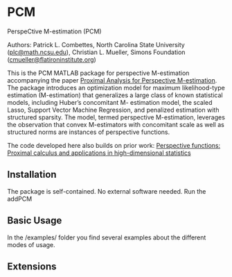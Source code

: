 
PCM
=========

PerspeCtive M-estimation (PCM)

Authors: Patrick L. Combettes, North Carolina State University (plc@math.ncsu.edu),
Christian L. Mueller, Simons Foundation (cmueller@flatironinstitute.org)

This is the PCM MATLAB package for perspective M-estimation accompanying the paper
[Proximal Analysis for Perspective M-estimation](...). The package introduces an optimization model 
for maximum likelihood-type estimation (M-estimation) that generalizes 
a large class of known statistical models, including Huber’s concomitant M- estimation model, 
the scaled Lasso, Support Vector Machine Regression, and penalized estimation with structured sparsity. 
The model, termed perspective M-estimation, leverages the observation that convex M-estimators with 
concomitant scale as well as structured norms are instances of perspective functions. 

The code developed here also builds on prior work:
[Perspective functions: Proximal calculus and applications in high-dimensional statistics](https://www.sciencedirect.com/science/article/pii/S0022247X16308071)

## Installation ##

The package is self-contained. No external software needed. Run the addPCM 

## Basic Usage ##

In the /examples/ folder you find several examples about the different modes of usage. 

## Extensions ##

